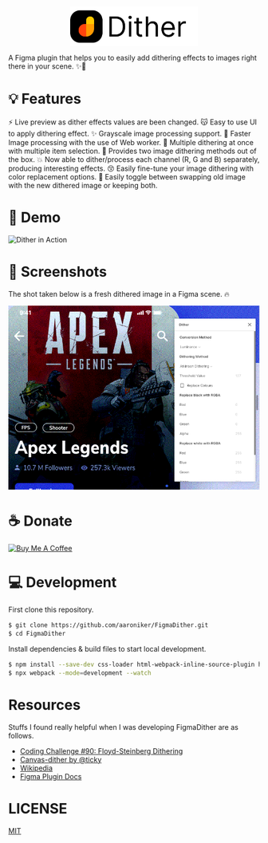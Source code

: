 <img src="./fd.png" height="80" style="display: table; margin: 0 auto;"/>

A Figma plugin that helps you to easily add dithering effects to images right there in your scene. ✨🦄

# 💡 Features
⚡ Live preview as dither effects values are been changed.
😽 Easy to use UI to apply dithering effect.
✨ Grayscale image processing support.
🚀 Faster Image processing with the use of Web worker.
🙌 Multiple dithering at once with multiple item selection.
🎉 Provides two image dithering methods out of the box.
💥 Now able to dither/process each channel (R, G and B) separately, producing interesting effects.
😚 Easily fine-tune your image dithering with color replacement options.
👀 Easily toggle between swapping old image with the new dithered image or keeping both.

# 🎥 Demo
![Dither in Action](./demo.gif)

# 📸 Screenshots
The shot taken below is a fresh dithered image in a Figma scene. 🔥

![Dithered Image 🔥](./dither-shot.png)

# ☕️ Donate
<a href="https://www.buymeacoffee.com/jwlE0N8" target="_blank"><img src="https://bmc-cdn.nyc3.digitaloceanspaces.com/BMC-button-images/custom_images/orange_img.png" alt="Buy Me A Coffee" style="height: auto !important;width: auto !important;" ></a>

# 💻 Development
First clone this repository.

```bash
$ git clone https://github.com/aaroniker/FigmaDither.git
$ cd FigmaDither
```
Install dependencies & build files to start local development.

```bash
$ npm install --save-dev css-loader html-webpack-inline-source-plugin html-webpack-plugin style-loader ts-loader typescript url-loader webpack webpack-cli raw-loader
$ npx webpack --mode=development --watch
```

# Resources
Stuffs I found really helpful when I was developing FigmaDither are as follows.
- [Coding Challenge #90: Floyd-Steinberg Dithering](https://www.youtube.com/watch?v=0L2n8Tg2FwI)
- [Canvas-dither by @ticky](https://github.com/ticky/canvas-dither)
- [Wikipedia](https://en.wikipedia.org/wiki/Dither)
- [Figma Plugin Docs](https://www.figma.com/plugin-docs/intro/)

# LICENSE
[MIT](./LICENSE.md)
